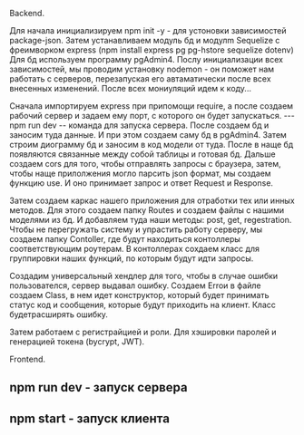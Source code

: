 Backend.

Для начала инициализируем npm init -y - для устоновки зависимостей package-json.
Затем устанавливаем модуль бд и модулm Sequelize c фреимворком express (npm install express pg pg-hstore sequelize dotenv)
Для бд используем программу pgAdmin4.
Послу инициализации всех зависимостей, мы проводим установку nodemon - он поможет нам работать с серверов, перезапуская его автаматически после всех внесенных изменений.
После всех мониуляций идем к коду...

Сначала импортируем express при припомощи require, а после создаем рабочий сервер и задаем ему порт, с которого он будет запускаться.
--- npm run dev -- команда для запуска сервера.
После создаем бд и заносим туда данные. И при этом создаем саму бд в pgAdmin4.
Затем строим диограмму бд и заносим в код модели от туда. После в наще бд появляются связанные между собой таблицы и готовая бд.
Дальше создаем cors для того, чтобы отправлять запросы с браузера, затем, чтобы наще прилолжения могло парсить json формат, мы создаем функцию use. И оно принимает запрос и ответ Request и Response.

Затем создаем каркас нашего приложения для отработки тех или инных методов. Для этого создаем папку Routes и создаем файлы с нашими моделями из бд. И добавляем туда наши методы: post, get, regestration. Чтобы не перегружать систему и упрастить работу серверу, мы создаем папку Contoller, где будут находиться контоллеры соответствующим роутерам. В контоллерах сохдаем класс для группировки наших функций, по которым будут идти запросы.

Создадим универсальный хендлер для того, чтобы в случае ошибки пользователся, сервер выдавал ошибку. Создаем Erroи в файле создаем Class, в нем идет конструктор, который будет принимать статус код и сообщения, которые будут приходить на клиент. Класс будетрасширять ошибку.

Затем работаем с регистрайцией и роли. Для хэшировки паролей и генерацией токена (bycrypt, JWT).

Frontend.





## npm run dev - запуск сервера

## npm start - запуск клиента
